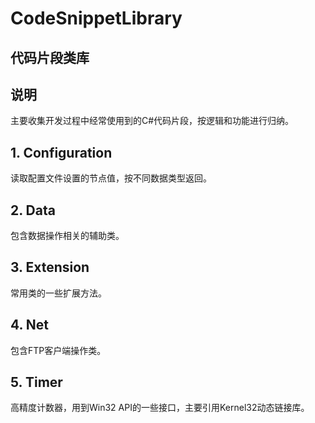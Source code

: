 # CodeSnippetLibrary
## 代码片段类库

## 说明
主要收集开发过程中经常使用到的C#代码片段，按逻辑和功能进行归纳。

## 1. Configuration
读取配置文件设置的节点值，按不同数据类型返回。

## 2. Data
包含数据操作相关的辅助类。

## 3. Extension
常用类的一些扩展方法。

## 4. Net
包含FTP客户端操作类。

## 5. Timer
高精度计数器，用到Win32 API的一些接口，主要引用Kernel32动态链接库。
